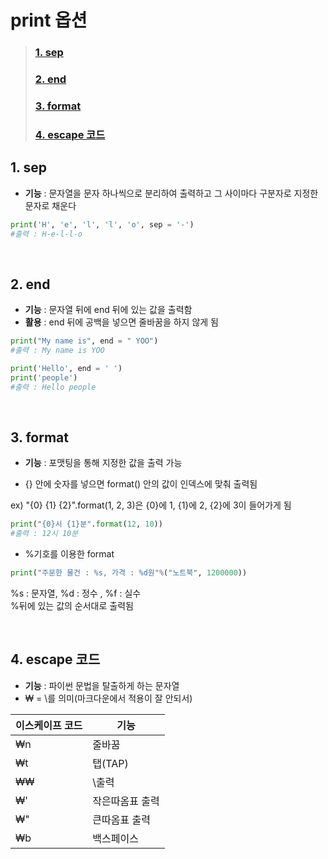# print 옵션

> ### [1. sep](#1-sep)  
> ### [2. end](#2-end)  
> ### [3. format](#3-format)  
> ### [4. escape 코드](#4-escape-코드)

## 1. sep
- **기능** : 문자열을 문자 하나씩으로 분리하여 출력하고 그 사이마다 구분자로 지정한 문자로 채운다
```python
print('H', 'e', 'l', 'l', 'o', sep = '-')
#출력 : H-e-l-l-o
```

<br>

## 2. end
- **기능** : 문자열 뒤에 end 뒤에 있는 값을 출력함
- **활용** : end 뒤에 공백을 넣으면 줄바꿈을 하지 않게 됨

```python
print("My name is", end = " YOO")
#출력 : My name is YOO

print('Hello', end = ' ')
print('people')
#출력 : Hello people
```

<br>

## 3. format
- **기능** : 포맷팅을 통해 지정한 값을 출력 가능

- {} 안에 숫자를 넣으면 format() 안의 값이 인덱스에 맞춰 출력됨  

ex) "{0} {1} {2}".format(1, 2, 3)은 {0}에 1, {1}에 2, {2}에 3이 들어가게 됨

```python
print("{0}시 {1}분".format(12, 10))
#출력 : 12시 10분
```

- %기호를 이용한 format
```python
print("주문한 물건 : %s, 가격 : %d원"%("노트북", 1200000))
```
%s : 문자열, %d : 정수 , %f : 실수  
%뒤에 있는 값의 순서대로 출력됨

<br>

## 4. escape 코드
- **기능** : 파이썬 문법을 탈출하게 하는 문자열
- ₩ = \를 의미(마크다운에서 적용이 잘 안되서)

|이스케이프 코드|기능|
|---|--|
|₩n| 줄바꿈|
|₩t| 탭(TAP)|
|₩₩|\출력|
|₩'|작은따옴표 출력|
|₩"|큰따옴표 출력|
|₩b|백스페이스|
